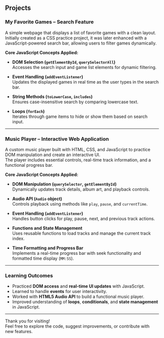 ## Projects

### My Favorite Games – Search Feature

A simple webpage that displays a list of favorite games with a clean layout.  
Initially created as a CSS practice project, it was later enhanced with a JavaScript-powered search bar, allowing users to filter games dynamically.

**Core JavaScript Concepts Applied:**

- **DOM Selection (`getElementById`, `querySelectorAll`)**  
  Accesses the search input and game list elements for dynamic filtering.

- **Event Handling (`addEventListener`)**  
  Updates the displayed games in real time as the user types in the search bar.

- **String Methods (`toLowerCase`, `includes`)**  
  Ensures case-insensitive search by comparing lowercase text.

- **Loops (`forEach`)**  
  Iterates through game items to hide or show them based on search input.

---

### Music Player – Interactive Web Application

A custom music player built with HTML, CSS, and JavaScript to practice DOM manipulation and create an interactive UI.  
The player includes essential controls, real-time track information, and a functional progress bar.

**Core JavaScript Concepts Applied:**

- **DOM Manipulation (`querySelector`, `getElementById`)**  
  Dynamically updates track details, album art, and playback controls.

- **Audio API (`Audio` object)**  
  Controls playback using methods like `play`, `pause`, and `currentTime`.

- **Event Handling (`addEventListener`)**  
  Handles button clicks for play, pause, next, and previous track actions.

- **Functions and State Management**  
  Uses reusable functions to load tracks and manage the current track index.

- **Time Formatting and Progress Bar**  
  Implements a real-time progress bar with seek functionality and formatted time display (`MM:SS`).

---

### **Learning Outcomes**

- Practiced **DOM access** and **real-time UI updates** with JavaScript.  
- Learned to handle **events** for user interactivity.  
- Worked with **HTML5 Audio API** to build a functional music player.  
- Improved understanding of **loops**, **conditionals**, and **state management** in JavaScript.

---

Thank you for visiting!  
Feel free to explore the code, suggest improvements, or contribute with new features.
